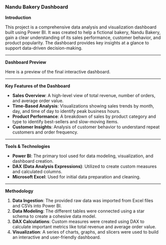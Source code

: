 ### Nandu Bakery Dashboard

**Introduction**

This project is a comprehensive data analysis and visualization dashboard built using Power BI. It was created to help a fictional bakery, Nandu Bakery, gain a clear understanding of its sales performance, customer behavior, and product popularity. The dashboard provides key insights at a glance to support data-driven decision-making.

-----

**Dashboard Preview**

Here is a preview of the final interactive dashboard.

-----

**Key Features of the Dashboard**

  * **Sales Overview**: A high-level view of total revenue, number of orders, and average order value.
  * **Time-Based Analysis**: Visualizations showing sales trends by month, day, and time of day to identify peak business hours.
  * **Product Performance**: A breakdown of sales by product category and type to identify best-sellers and slow-moving items.
  * **Customer Insights**: Analysis of customer behavior to understand repeat customers and order frequency.

-----

**Tools & Technologies**

  * **Power BI**: The primary tool used for data modeling, visualization, and dashboard creation.
  * **DAX (Data Analysis Expressions)**: Utilized to create custom measures and calculated columns.
  * **Microsoft Excel**: Used for initial data preparation and cleaning.

-----

**Methodology**

1.  **Data Ingestion**: The provided raw data was imported from Excel files and CSVs into Power BI.
2.  **Data Modeling**: The different tables were connected using a star schema to create a cohesive data model.
3.  **DAX Calculations**: Custom measures were created using DAX to calculate important metrics like total revenue and average order value.
4.  **Visualization**: A series of charts, graphs, and slicers were used to build an interactive and user-friendly dashboard.
